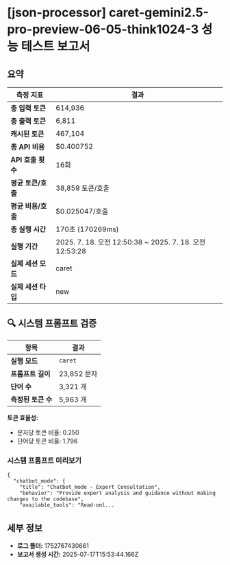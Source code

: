 # [json-processor] caret-gemini2.5-pro-preview-06-05-think1024-3 성능 테스트 보고서

## 요약

| 측정 지표 | 결과 |
|---|---|
| **총 입력 토큰** | 614,936 |
| **총 출력 토큰** | 6,811 |
| **캐시된 토큰** | 467,104 |
| **총 API 비용** | $0.400752 |
| **API 호출 횟수** | 16회 |
| **평균 토큰/호출** | 38,859 토큰/호출 |
| **평균 비용/호출** | $0.025047/호출 |
| **총 실행 시간** | 170초 (170269ms) |
| **실행 기간** | 2025. 7. 18. 오전 12:50:38 ~ 2025. 7. 18. 오전 12:53:28 |
| **실제 세션 모드** | caret |
| **실제 세션 타입** | new |


## 🔍 시스템 프롬프트 검증

| 항목 | 결과 |
|---|---|
| **실행 모드** | `caret` |
| **프롬프트 길이** | 23,852 문자 |
| **단어 수** | 3,321 개 |
| **측정된 토큰 수** | 5,963 개 |

**토큰 효율성:**
- 문자당 토큰 비율: 0.250
- 단어당 토큰 비율: 1.796

### 시스템 프롬프트 미리보기
```
{
  "chatbot_mode": {
    "title": "Chatbot_mode - Expert Consultation",
    "behavior": "Provide expert analysis and guidance without making changes to the codebase",
    "available_tools": "Read-onl...
```




## 세부 정보

- **로그 폴더:** 1752767430661
- **보고서 생성 시간:** 2025-07-17T15:53:44.166Z
